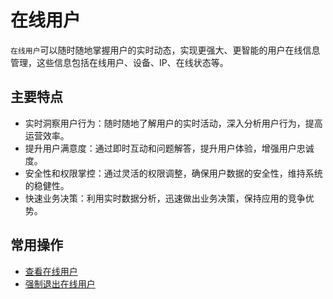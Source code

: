 在线用户
===

`在线用户`可以随时随地掌握用户的实时动态，实现更强大、更智能的用户在线信息管理，这些信息包括在线用户、设备、IP、在线状态等。

## 主要特点

- 实时洞察用户行为：随时随地了解用户的实时活动，深入分析用户行为，提高运营效率。
- 提升用户满意度：通过即时互动和问题解答，提升用户体验，增强用户忠诚度。
- 安全性和权限掌控：通过灵活的权限调整，确保用户数据的安全性，维持系统的稳健性。
- 快速业务决策：利用实时数据分析，迅速做出业务决策，保持应用的竞争优势。

## 常用操作

- [查看在线用户](https://www.xcan.cloud/help/doc/205515877330714629?c=209786859381858436)
- [强制退出在线用户](https://www.xcan.cloud/help/doc/205515877330714629?c=209786859381858437)
